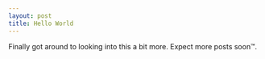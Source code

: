 ```yaml
---
layout: post
title: Hello World
---
```


Finally got around to looking into this a bit more. Expect more posts soon™.
